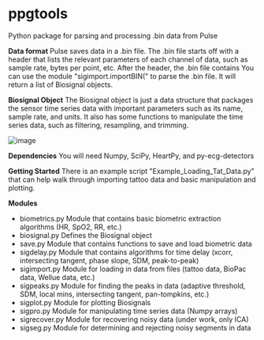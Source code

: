 # ppgtools
Python package for parsing and processing .bin data from Pulse

**Data format**
Pulse saves data in a .bin file. The .bin file starts off with a header that lists the relevant parameters of each channel of data, such as sample rate, bytes per point, etc. After the header, the .bin file contains 
You can use the module "sigimport.importBIN(" to parse the .bin file. It will return a list of Biosignal objects.

**Biosignal Object**
The Biosignal object is just a data structure that packages the sensor time series data with important parameters such as its name, sample rate, and units. It also has some functions to manipulate the time series data, such as filtering, resampling, and trimming.

![image](https://user-images.githubusercontent.com/19411810/160197212-34cb752d-2f02-48b8-8a6e-9ebc798605f9.png)


**Dependencies**
You will need Numpy, SciPy, HeartPy, and py-ecg-detectors

**Getting Started**
There is an example script "Example_Loading_Tat_Data.py" that can help walk through importing tattoo data and basic manipulation and plotting.

**Modules**
- biometrics.py   Module that contains basic biometric extraction algorithms (HR, SpO2, RR, etc.)
- biosignal.py    Defines the Biosignal object
- save.py         Module that contains functions to save and load biometric data
- sigdelay.py     Module that contains algorithms for time delay (xcorr, intersecting tangent, phase slope, SDM, peak-to-peak)
- sigimport.py    Module for loading in data from files (tattoo data, BioPac data, Wellue data, etc.)
- sigpeaks.py     Module for finding the peaks in data (adaptive threshold, SDM, local mins, intersecting tangent, pan-tompkins, etc.)
- sigplot.py      Module for plotting Biosignals
- sigpro.py       Module for manipulating time series data (Numpy arrays)
- sigrecover.py   Module for recovering noisy data (under work, only ICA)
- sigseg.py       Module for determining and rejecting noisy segments in data
